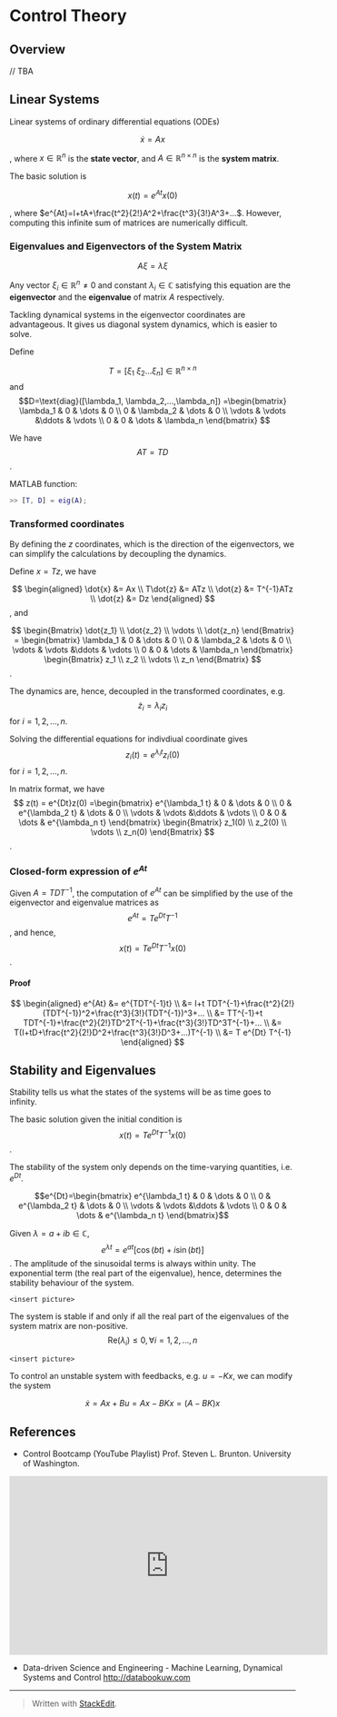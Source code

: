 # Control Theory


## Overview

// TBA

## Linear Systems

Linear systems of ordinary differential equations (ODEs) 

$$
\dot{x}=Ax
$$

, where $x \in \mathbb{R}^n$ is the **state vector**,
 and  $A \in \mathbb{R}^{n \times n}$ is the **system matrix**.


The basic solution is

$$
x(t) = e^{At}x(0)
$$

, where $e^{At}=I+tA+\frac{t^2}{2!}A^2+\frac{t^3}{3!}A^3+...$. 
However, computing this infinite sum of matrices are numerically difficult. 

### Eigenvalues and Eigenvectors of the System Matrix

$$A \xi = \lambda \xi$$

Any vector $\xi_i \in \mathbb{R}^n \neq 0$ and constant $\lambda_i \in \mathbb{C}$ satisfying this equation are the **eigenvector** and the **eigenvalue** of matrix $A$ respectively.

Tackling dynamical systems in the eigenvector coordinates are advantageous. It gives us diagonal system dynamics, which is easier to solve.

Define 

$$T=[\xi_1 \ \xi_2 ... \xi_n] \in \mathbb{R}^{n \times n}$$ and $$D=\text{diag}([\lambda_1, \lambda_2,...,\lambda_n])
=\begin{bmatrix}  
\lambda_1 & 0 & \dots & 0 \\  
0 & \lambda_2 & \dots & 0 \\
\vdots & \vdots &\ddots & \vdots \\
0 & 0 & \dots & \lambda_n
\end{bmatrix}
$$


We have $$AT=TD$$.

MATLAB function:
```matlab
>> [T, D] = eig(A);
```

### Transformed coordinates

By defining the $z$ coordinates, which is the direction of the eigenvectors, we can simplify the calculations by decoupling the dynamics. 
 
Define $x=Tz$, we have

$$
\begin{aligned}
\dot{x} &= Ax  \\
T\dot{z} &= ATz \\
\dot{z} &= T^{-1}ATz \\
\dot{z} &= Dz 
\end{aligned}
$$ , and

$$
\begin{Bmatrix}  
\dot{z_1} \\ \dot{z_2} \\ \vdots \\ \dot{z_n}
\end{Bmatrix}
= \begin{bmatrix}  
\lambda_1 & 0 & \dots & 0 \\  
0 & \lambda_2 & \dots & 0 \\
\vdots & \vdots &\ddots & \vdots \\
0 & 0 & \dots & \lambda_n
\end{bmatrix}
\begin{Bmatrix}
z_1 \\ z_2 \\ \vdots \\ z_n
\end{Bmatrix}
$$.


The dynamics are, hence, decoupled in the transformed coordinates, e.g. $$\dot{z}_i =  \lambda_i z_i$$ for $i=1,2,...,n$. 

Solving the differential equations for indivdiual coordinate gives $$z_i(t)=e^{\lambda_i t}z_i(0)$$ for $i=1,2,...,n$.

In matrix format, we have 
$$
z(t) = e^{Dt}z(0)
=\begin{bmatrix}  
e^{\lambda_1 t} & 0 & \dots & 0 \\  
0 & e^{\lambda_2 t} & \dots & 0 \\
\vdots & \vdots &\ddots & \vdots \\
0 & 0 & \dots & e^{\lambda_n t}
\end{bmatrix}
\begin{Bmatrix}
z_1(0) \\ z_2(0) \\ \vdots \\ z_n(0)
\end{Bmatrix}
$$.

### Closed-form expression of  $e^{At}$

Given $A=TDT^{-1}$, the computation of $e^{At}$ can be simplified by the use of the eigenvector and eigenvalue matrices as $$e^{At}=T e^{Dt} T^{-1}$$, and hence, $$x(t)=T e^{Dt} T^{-1}x(0)$$.

#### Proof
$$
\begin{aligned}
  e^{At} &= e^{TDT^{-1}t} \\
&= I+t TDT^{-1}+\frac{t^2}{2!}(TDT^{-1})^2+\frac{t^3}{3!}(TDT^{-1})^3+... \\
&= TT^{-1}+t TDT^{-1}+\frac{t^2}{2!}TD^2T^{-1}+\frac{t^3}{3!}TD^3T^{-1}+... \\
&= T(I+tD+\frac{t^2}{2!}D^2+\frac{t^3}{3!}D^3+...)T^{-1} \\
&= T e^{Dt} T^{-1} 
\end{aligned}
$$

## Stability and Eigenvalues



Stability tells us what the states of the systems will be as time goes to infinity.


The basic solution given the initial condition is $$x(t)=Te^{Dt}T^{-1}x(0)$$.

The stability of the system only depends on the time-varying quantities, i.e. $e^{Dt}$. 

$$e^{Dt}=\begin{bmatrix}  
e^{\lambda_1 t} & 0 & \dots & 0 \\  
0 & e^{\lambda_2 t} & \dots & 0 \\
\vdots & \vdots &\ddots & \vdots \\
0 & 0 & \dots & e^{\lambda_n t}
\end{bmatrix}$$


Given $\lambda = a + ib \in \mathbb{C}$, $$e^{\lambda t}=e^{at}[\cos{(bt)}+i\sin{(bt)}]$$. The amplitude of the sinusoidal terms is always within unity. The exponential term (the real part of the eigenvalue), hence, determines the stability behaviour of the system.

```
<insert picture>
```

The system is stable if and only if all the real part of the eigenvalues of the system matrix are non-positive. $$\text{Re}(\lambda_i) \leq0, \forall i = 1,2,...,n$$

```
<insert picture>
```

To control an unstable system with feedbacks, e.g. $u=-Kx$, we can modify the system 

$$\dot{x}=Ax+Bu=Ax-BKx=(A-BK)x$$


## References

- Control Bootcamp (YouTube Playlist)
Prof. Steven L. Brunton. University of Washington.
<p align="center"><iframe width="560" height="315" src="https://www.youtube.com/embed/videoseries?list=PLMrJAkhIeNNR20Mz-VpzgfQs5zrYi085m" frameborder="0" allow="accelerometer; autoplay; encrypted-media; gyroscope; picture-in-picture" allowfullscreen></iframe><p>

- Data-driven Science and Engineering - Machine Learning, Dynamical Systems and Control
http://databookuw.com

---
> Written with [StackEdit](https://stackedit.io/).
<!--stackedit_data:
eyJoaXN0b3J5IjpbNDA3NjY1NzExLC04NTg0NTE0LDIwMzAxNz
QwMDEsMTc3MDkzMjYyMCwxMDQ3MzY3MzM5XX0=
-->